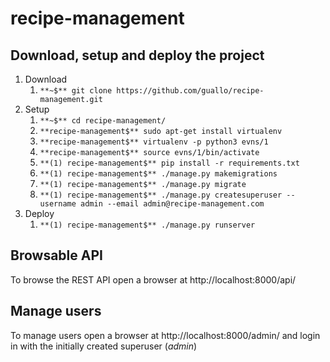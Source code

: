 # recipe-management

## Download, setup and deploy the project

1. Download
    1. `**~$** git clone https://github.com/guallo/recipe-management.git`
2. Setup
    1. `**~$** cd recipe-management/`
    2. `**recipe-management$** sudo apt-get install virtualenv`
    3. `**recipe-management$** virtualenv -p python3 evns/1`
    4. `**recipe-management$** source evns/1/bin/activate`
    5. `**(1) recipe-management$** pip install -r requirements.txt`
    6. `**(1) recipe-management$** ./manage.py makemigrations`
    7. `**(1) recipe-management$** ./manage.py migrate`
    8. `**(1) recipe-management$** ./manage.py createsuperuser --username admin --email admin@recipe-management.com`
3. Deploy
    1. `**(1) recipe-management$** ./manage.py runserver`

## Browsable API

To browse the REST API open a browser at http://localhost:8000/api/

## Manage users

To manage users open a browser at http://localhost:8000/admin/ and login in with the initially created superuser (*admin*)
